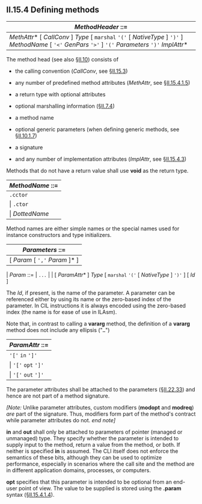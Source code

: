 ## II.15.4 Defining methods

 | _MethodHeader_ ::=
 | ----
 | _MethAttr_* [ _CallConv_ ] _Type_ [ `marshal` `'('` [ _NativeType_ ] `')'` ] _MethodName_ [ `'<'` _GenPars_ `'>'` ] `'('` _Parameters_ `')'` _ImplAttr_*

The method head (see also §[II.10](#todo-missing-hyperlink)) consists of

 * the calling convention (_CallConv_, see §[II.15.3](ii.15.3-calling-convention.md))

 * any number of predefined method attributes (_MethAttr_, see §[II.15.4.1.5](ii.15.4.1.5-the-param-type_directive.md))

 * a return type with optional attributes

 * optional marshalling information (§[II.7.4](ii.7.4-native-data-types.md))

 * a method name

 * optional generic parameters (when defining generic methods, see §[II.10.1.7](#todo-missing-hyperlink))

 * a signature

 * and any number of implementation attributes (_ImplAttr_, see §[II.15.4.3](ii.15.4.3-implementation-attributes-of-methods.md))

Methods that do not have a return value shall use **void** as the return type.

 | _MethodName_ ::=
 | ----
 | `.cctor`
 | \| `.ctor`
 | \| _DottedName_

Method names are either simple names or the special names used for instance constructors and type initializers.

 | _Parameters_ ::=
 | -----
 | [ _Param_ [ `','` _Param_ ]* ]

 | _Param_ ::=
 | `...`
 | \| [ _ParamAttr_* ] _Type_ [ `marshal` `'('` [ _NativeType_ ] `')'` ] [ _Id_ ]
 
The _Id_, if present, is the name of the parameter. A parameter can be referenced either by using its name or the zero-based index of the parameter. In CIL instructions it is always encoded using the zero-based index (the name is for ease of use in ILAsm).

Note that, in contrast to calling a **vararg** method, the definition of a **vararg** method does not include any ellipsis ("`…`")

 | _ParamAttr_ ::=
 | ----
 | `'['` `in` `']'`
 | \| `'['` `opt` `']'`
 | \| `'['` `out` `']'`

The parameter attributes shall be attached to the parameters (§[II.22.33](ii.22.33-param-0x08.md)) and hence are not part of a method signature.

_[Note:_ Unlike parameter attributes, custom modifiers (**modopt** and **modreq**) *are* part of the signature. Thus, modifiers form part of the method's contract while parameter attributes do not. _end note]_

**in** and **out** shall only be attached to parameters of pointer (managed or unmanaged) type. They specify whether the parameter is intended to supply input to the method, return a value from the method, or both.  If neither is specified **in** is assumed. The CLI itself does not enforce the semantics of these bits, although they can be used to optimize performance, especially in scenarios where the call site and the method are in different application domains, processes, or computers.

**opt** specifies that this parameter is intended to be optional from an end-user point of view. The value to be supplied is stored using the **.param** syntax (§[II.15.4.1.4](ii.15.4.1.4-the-param-directive.md)).
